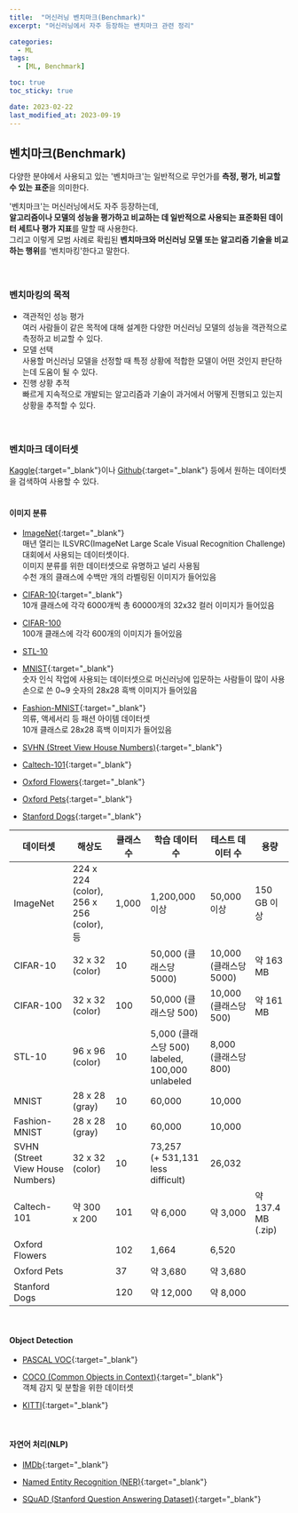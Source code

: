 ```yaml
---
title:  "머신러닝 벤치마크(Benchmark)"
excerpt: "머신러닝에서 자주 등장하는 밴치마크 관련 정리"

categories:
  - ML
tags:
  - [ML, Benchmark]

toc: true
toc_sticky: true

date: 2023-02-22
last_modified_at: 2023-09-19
---
```


## 벤치마크(Benchmark)  
다양한 분야에서 사용되고 있는 '벤치마크'는 일반적으로 무언가를 **측정, 평가, 비교할 수 있는 표준**을 의미한다.  

'벤치마크'는 머신러닝에서도 자주 등장하는데,  
**알고리즘이나 모델의 성능을 평가하고 비교하는 데 일반적으로 사용되는 표준화된 데이터 세트나 평가 지표**를 말할 때 사용한다.  
그리고 이렇게 모범 사례로 확립된 **벤치마크와 머신러닝 모델 또는 알고리즘 기술을 비교하는 행위**를 '벤치마킹'한다고 말한다.  
<br><br>  

### 벤치마킹의 목적  
- 객관적인 성능 평가  
여러 사람들이 같은 목적에 대해 설계한 다양한 머신러닝 모델의 성능을 객관적으로 측정하고 비교할 수 있다.  
- 모델 선택  
사용할 머신러닝 모델을 선정할 때 특정 상황에 적합한 모델이 어떤 것인지 판단하는데 도움이 될 수 있다.  
- 진행 상황 추적  
빠르게 지속적으로 개발되는 알고리즘과 기술이 과거에서 어떻게 진행되고 있는지 상황을 추적할 수 있다.  
<br><br>  

### 벤치마크 데이터셋  
[Kaggle](https://www.kaggle.com/){:target="_blank"}이나 [Github](https://github.com/){:target="_blank"} 등에서 원하는 데이터셋을 검색하여 사용할 수 있다.  
<br>  

#### 이미지 분류  
- [ImageNet](http://www.image-net.org/){:target="_blank"}  
  매년 열리는 ILSVRC(ImageNet Large Scale Visual Recognition Challenge) 대회에서 사용되는 데이터셋이다.  
  이미지 분류를 위한 데이터셋으로 유명하고 널리 사용됨  
  수천 개의 클래스에 수백만 개의 라벨링된 이미지가 들어있음  

- [CIFAR-10](https://www.cs.toronto.edu/~kriz/cifar.html){:target="_blank"}  
  10개 클래스에 각각 6000개씩 총 60000개의 32x32 컬러 이미지가 들어있음  

- [CIFAR-100](https://www.cs.toronto.edu/~kriz/cifar.html)  
  100개 클래스에 각각 600개의 이미지가 들어있음  

- [STL-10](https://cs.stanford.edu/~acoates/stl10/)  

- [MNIST](http://yann.lecun.com/exdb/mnist/){:target="_blank"}  
  숫자 인식 작업에 사용되는 데이터셋으로 머신러닝에 입문하는 사람들이 많이 사용  
  손으로 쓴 0~9 숫자의 28x28 흑백 이미지가 들어있음  

- [Fashion-MNIST](https://github.com/zalandoresearch/fashion-mnist){:target="_blank"}  
  의류, 액세서리 등 패션 아이템 데이터셋  
  10개 클래스로 28x28 흑백 이미지가 들어있음  

- [SVHN (Street View House Numbers)](http://ufldl.stanford.edu/housenumbers/){:target="_blank"}  

- [Caltech-101](http://www.vision.caltech.edu/datasets/){:target="_blank"}  

- [Oxford Flowers](http://www.robots.ox.ac.uk/~vgg/data/flowers/102/){:target="_blank"}  

- [Oxford Pets](http://www.robots.ox.ac.uk/~vgg/data/pets/){:target="_blank"}  

- [Stanford Dogs](http://vision.stanford.edu/aditya86/ImageNetDogs/){:target="_blank"}  

|데이터셋 |해상도 |클래스 수 |학습 데이터 수 |테스트 데이터 수 |용량 |  
|---------|------|----------|--------------|-----------------|-----|  
|ImageNet |224 x 224 (color),<br>256 x 256 (color),<br>등 |1,000 |1,200,000 이상 |50,000 이상 |150 GB 이상 |  
|CIFAR-10 |32 x 32 (color) |10 |50,000 (클래스당 5000) |10,000 (클래스당 5000) |약 163 MB |  
|CIFAR-100 |32 x 32 (color) |100 |50,000 (클래스당 500) |10,000 (클래스당 500) |약 161 MB |  
|STL-10 |96 x 96 (color) |10 |5,000 (클래스당 500) labeled,<br>100,000 unlabeled |8,000 (클래스당 800) ||  
|MNIST|28 x 28 (gray) |10 |60,000 |10,000 ||  
|Fashion-MNIST|28 x 28 (gray) |10 |60,000 |10,000 ||  
|SVHN (Street View House Numbers)|32 x 32 (color) |10 |73,257<br>(+ 531,131 less difficult) |26,032 ||  
|Caltech-101|약 300 x 200 |101 |약 6,000 |약 3,000 |약 137.4 MB (.zip) |  
|Oxford Flowers||102 |1,664 |6,520 ||  
|Oxford Pets||37 |약 3,680 |약 3,680 ||  
|Stanford Dogs||120 |약 12,000 |약 8,000 ||  

<br>  

#### Object Detection  
- [PASCAL VOC](http://host.robots.ox.ac.uk/pascal/VOC/){:target="_blank"}  

- [COCO (Common Objects in Context)](https://cocodataset.org/){:target="_blank"}  
  객체 감지 및 분할을 위한 데이터셋  

- [KITTI](http://www.cvlibs.net/datasets/kitti/){:target="_blank"}  

<br>  


#### 자연어 처리(NLP)  
- [IMDb](https://www.imdb.com/interfaces/){:target="_blank"}  

- [Named Entity Recognition (NER)](https://www.clips.uantwerpen.be/conll2003/ner/){:target="_blank"}  

- [SQuAD (Stanford Question Answering Dataset)](https://rajpurkar.github.io/SQuAD-explorer/){:target="_blank"}  
